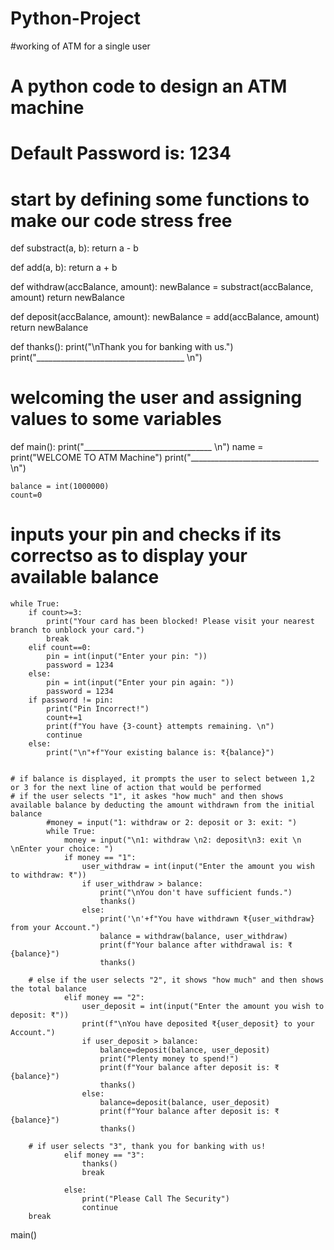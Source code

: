 # Python-Project
#working of ATM for a single user
# A python code to design an ATM machine
# Default Password is: 1234

# start by defining some functions to make our code stress free
def substract(a, b):
    return a - b


def add(a, b):
    return a + b


def withdraw(accBalance, amount):
    newBalance = substract(accBalance, amount)
    return newBalance


def deposit(accBalance, amount):
    newBalance = add(accBalance, amount)
    return newBalance


def thanks():
    print("\nThank you for banking with us.")
    print("_____________________________________ \n")

# welcoming the user and assigning values to some variables


def main():
    print("________________________________ \n")
    name = print("WELCOME TO ATM Machine")
    print("________________________________ \n")

    balance = int(1000000)
    count=0


# inputs your pin and checks if its correctso as to display your available balance
    while True:
        if count>=3:
        	print("Your card has been blocked! Please visit your nearest branch to unblock your card.")
        	break
        elif count==0:
        	pin = int(input("Enter your pin: "))
        	password = 1234
        else:
        	pin = int(input("Enter your pin again: "))
        	password = 1234
        if password != pin:
            print("Pin Incorrect!")
            count+=1
            print(f"You have {3-count} attempts remaining. \n")
            continue
        else:
            print("\n"+f"Your existing balance is: ₹{balance}")
            

    # if balance is displayed, it prompts the user to select between 1,2 or 3 for the next line of action that would be performed
    # if the user selects "1", it askes "how much" and then shows available balance by deducting the amount withdrawn from the initial balance
            #money = input("1: withdraw or 2: deposit or 3: exit: ")
            while True:
                money = input("\n1: withdraw \n2: deposit\n3: exit \n \nEnter your choice: ")
                if money == "1":
                    user_withdraw = int(input("Enter the amount you wish to withdraw: ₹"))
                    if user_withdraw > balance:
                        print("\nYou don't have sufficient funds.")
                        thanks()
                    else:
                        print('\n'+f"You have withdrawn ₹{user_withdraw} from your Account.")
                        balance = withdraw(balance, user_withdraw)
                        print(f"Your balance after withdrawal is: ₹{balance}")
                        thanks()

        # else if the user selects "2", it shows "how much" and then shows the total balance
                elif money == "2":
                    user_deposit = int(input("Enter the amount you wish to deposit: ₹"))
                    print(f"\nYou have deposited ₹{user_deposit} to your Account.")
                    if user_deposit > balance:
                        balance=deposit(balance, user_deposit)
                        print("Plenty money to spend!")
                        print(f"Your balance after deposit is: ₹{balance}")
                        thanks()
                    else:
                        balance=deposit(balance, user_deposit)
                        print(f"Your balance after deposit is: ₹{balance}")
                        thanks()

        # if user selects "3", thank you for banking with us!
                elif money == "3":
                    thanks()
                    break

                else:
                    print("Please Call The Security")
                    continue
        break

main()
